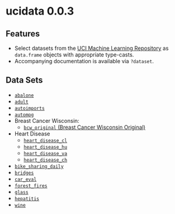 # ucidata 0.0.3

## Features

- Select datasets from the [UCI Machine Learning Repository](https://archive.ics.uci.edu/ml/index.php)
  as `data.frame` objects with appropriate type-casts.
- Accompanying documentation is available via `?dataset`.

## Data Sets

- [`abalone`](https://archive.ics.uci.edu/ml/datasets/abalone)
- [`adult`](https://archive.ics.uci.edu/ml/datasets/adult)
- [`autoimports`](https://archive.ics.uci.edu/ml/datasets/Automobile)
- [`autompg`](https://archive.ics.uci.edu/ml/datasets/auto+mpg)
- Breast Cancer Wisconsin:
    - [`bcw_original` (Breast Cancer Wisconsin Original)](https://archive.ics.uci.edu/ml/datasets/breast+cancer+wisconsin+(original))
- Heart Disease
    - [`heart_disease_cl`](https://archive.ics.uci.edu/ml/datasets/Heart+Disease)
    - [`heart_disease_hu`](https://archive.ics.uci.edu/ml/datasets/Heart+Disease)
    - [`heart_disease_va`](https://archive.ics.uci.edu/ml/datasets/Heart+Disease)
    - [`heart_disease_ch`](https://archive.ics.uci.edu/ml/datasets/Heart+Disease)
- [`bike_sharing_daily`](https://archive.ics.uci.edu/ml/datasets/bike+sharing+dataset)
- [`bridges`](https://archive.ics.uci.edu/ml/datasets/Pittsburgh+Bridges)
- [`car_eval`](https://archive.ics.uci.edu/ml/datasets/Car+Evaluation)
- [`forest_fires`](https://archive.ics.uci.edu/ml/datasets/Forest+Fires)
- [`glass`](https://archive.ics.uci.edu/ml/datasets/Glass+Identification)
- [`hepatitis`](https://archive.ics.uci.edu/ml/datasets/hepatitis)
- [`wine`](https://archive.ics.uci.edu/ml/datasets/wine)



